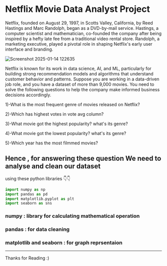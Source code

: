 # Netflix Movie Data Analyst Project
Netflix, founded on August 29, 1997, in Scotts Valley, California, by Reed Hastings and Marc Randolph, began as a DVD-by-mail service. Hastings, a computer scientist and mathematician, co-founded the company after being inspired by a hefty late fee from a traditional video rental store. Randolph, a marketing executive, played a pivotal role in shaping Netflix's early user interface and branding.

![Screenshot 2025-01-14 122635](https://github.com/user-attachments/assets/d4c4549e-3b80-4175-8774-724857bf50e2)


Netflix is known for its work in data science, AI, and ML, particularly for building strong recommendation models and algorithms that understand customer behavior and patterns. Suppose you are working in a data-driven job role, and you have a dataset of more than 9,000 movies. You need to solve the following questions to help the company make informed business decisions accordingly.

1)-What is the most frequent genre of movies released on Netflix?

2)-Which has highest votes in vote avg column?

3)-What movie got the highest popularity? what's its genre?

4)-What movie got the lowest popularity? what's its genre?

5)-Which year has the most filmmed movies?

## Hence , for answering these question We need to analyse  and clean our dataset 
  using these python libraries 👇👇

  ```python
import numpy as np
import pandas as pd
import matplotlib.pyplot as plt
import seaborn as sns
```
### numpy : library for calculating mathematical operation
### pandas : for data cleaning
### matplotlib and seaborn : for graph reprsentaion
---
Thanks for Reading :)
